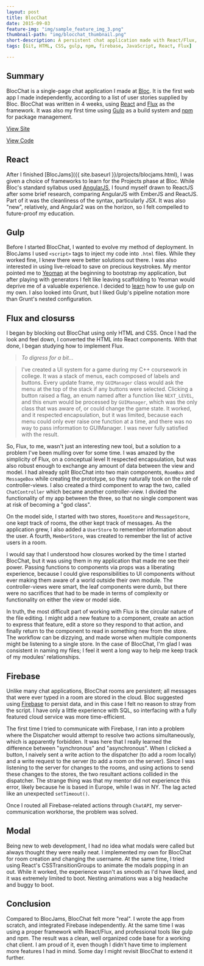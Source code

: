 ```yaml
---
layout: post
title: BlocChat
date: 2015-09-03
feature-img: "img/sample_feature_img_3.png"
thumbnail-path: "img/blocchat_thumbnail.png"
short-description: A persistent chat application made with React/Flux, inspired by Slack.
tags: [Git, HTML, CSS, gulp, npm, firebase, JavaScript, React, Flux]

---
```

## Summary
BlocChat is a single-page chat application I made at [Bloc](https://www.bloc.io). It is the first web app I made independently, according to a list of user stories supplied by Bloc. BlocChat was written in 4 weeks, using [React](https://facebook.github.io/react/) and [Flux](https://facebook.github.io/flux/) as the framework. It was also my first time using [Gulp](http://gulpjs.com/) as a build system and [npm](https://www.npmjs.com/) for package management.

[View Site](http://kusera.github.io/bloc-chat/)

[View Code](https://github.com/kusera/bloc-chat)

## React
After I finished [BlocJams]({{ site.baseurl }}/projects/blocjams.html), I was given a choice of frameworks to learn for the Projects phase at Bloc. While Bloc's standard syllabus used [AngularJS](https://angularjs.org/), I found myself drawn to ReactJS after some brief research, comparing AngularJS with EmberJS and ReactJS. Part of it was the cleanliness of the syntax, particularly JSX. It was also "new", relatively, and Angular2 was on the horizon, so I felt compelled to future-proof my education.

## Gulp
Before I started BlocChat, I wanted to evolve my method of deployment. In BlocJams I used `<script>` tags to inject my code into `.html` files. While they worked fine, I knew there were better solutions out there. I was also interested in using live-reload to save on precious keystrokes. My mentor pointed me to [Yeoman](http://yeoman.io/) at the beginning to bootstrap my application, but after playing with generators I felt like leaving scaffolding to Yeoman would deprive me of a valuable experience. I decided to [learn](http://tylermcginnis.com/reactjs-tutorial-pt-2-building-react-applications-with-gulp-and-browserify/) how to use gulp on my own. I also looked into Grunt, but I liked Gulp's pipeline notation more than Grunt's nested configuration.

## Flux and closurss
I began by blocking out BlocChat using only HTML and CSS. Once I had the look and feel down, I converted the HTML into React components. With that done, I began studying how to implement Flux.

> _To digress for a bit..._

> I've created a UI system for a game during my C++ coursework in college. It was a stack of menus, each composed of labels and buttons. Every update frame, my `GUIManager` class would ask the menu at the top of the stack if any buttons were selected. Clicking a button raised a flag, an enum named after a function like `NEXT_LEVEL`, and this enum would be processed by `GUIManager`, which was the only class that was aware of, or could change the game state. It worked, and it respected encapsulation, but it was limited, because each menu could only ever raise one function at a time, and there was no way to pass information to GUIManager. I was never fully satisfied with the result.

So, Flux, to me, wasn't just an interesting new tool, but a solution to a problem I've been mulling over for some time. I was amazed by the simplicity of Flux, on a conceptual level It respected encapsulation, but was also robust enough to exchange any amount of data between the view and model. I had already split BlocChat into two main components, `RoomBox` and `MessageBox` while creating the prototype, so they naturally took on the role of controller-views. I also created a third component to wrap the two, called `ChatController` which became another controller-view. I divided the functionality of my app between the three, so that no single component was at risk of becoming a "god class".

On the model side, I started with two stores, `RoomStore` and `MessageStore`, one kept track of rooms, the other kept track of messages. As the application grew, I also added a `UserStore` to remember information about the user. A fourth, `MemberStore`, was created to remember the list of active users in a room.

I would say that I understood how closures worked by the time I started BlocChat, but it was using them in my application that made me see their power. Passing functions to components via props was a liberating experience, because I could give responsibilities to UI components without ever making them aware of a world outside their own module. The controller-views were smart, the leaf components were dumb, but there were no sacrifices that had to be made in terms of complexity or functionality on either the view or model side.

In truth, the most difficult part of working with Flux is the circular nature of the file editing. I might add a new feature to a component, create an action to express that feature, edit a store so they respond to that action, and finally return to the component to read in something new from the store. The workflow can be dizzying, and made worse when multiple components might be listening to a single store. In the case of BlocChat, I'm glad I was consistent in naming my files; I feel it went a long way to help me keep track of my modules' relationships.

## Firebase
Unlike many chat applications, BlocChat rooms are persistent; all messages that were ever typed in a room are stored in the cloud. Bloc suggested using [Firebase](https://www.firebase.com/) to persist data, and in this case I felt no reason to stray from the script. I have only a little experience with SQL, so interfacing with a fully featured cloud service was more time-efficient.

The first time I tried to communicate with Firebase, I ran into a problem where the Dispatcher would attempt to resolve two actions simultaneously, which is apparently forbidden. It was here that I really learned the difference between "synchronous" and "asynchronous". When I clicked a button, I naively sent a write action to the dispatcher (to add a room locally) and a write request to the server (to add a room on the server). Since I was listening to the server for changes to the rooms, and using actions to send these changes to the stores, the two resultant actions collided in the dispatcher. The strange thing was that my mentor did not experience this error, likely because he is based in Europe, while I was in NY. The lag acted like an unexpected `setTimeout()`.

Once I routed all Firebase-related actions through `ChatAPI`, my server-communication workhorse, the problem was solved.

## Modal
Being new to web development, I had no idea what modals were called but always thought they were really neat. I implemented my own for BlocChat for room creation and changing the username. At the same time, I tried using React's CSSTransitionGroups to animate the modals popping in an out. While it worked, the experience wasn't as smooth as I'd have liked, and it was extremely limited to boot. Nesting animations was a big headache and buggy to boot.

## Conclusion
Compared to BlocJams, BlocChat felt more "real". I wrote the app from scratch, and integrated Firebase independently. At the same time I was using a proper framework with React/Flux, and professional tools like gulp and npm. The result was a clean, well organized code base for a working chat client. I am proud of it, even though I didn't have time to implement more features I had in mind. Some day I might revisit BlocChat to extend it further.
